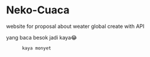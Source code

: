# Neko-Cuaca
website for proposal about weater global create with API


































   yang baca besok jadi kaya😂

          kaya monyet 